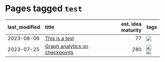 # Pages tagged `test`

|last_modified|title|est. idea maturity|tags
|:---|:---|---:|:---|
|2023-08-06|[This is a test](../entries/test_entry.md)|77|[![](https://img.shields.io/badge/tag-test-e2ec85)](../tags/test.md)|
|2023-07-25|[Graph analytics on checkpoints](../entries/Graph_analytics_on_checkpoints.md)|280|[![](https://img.shields.io/badge/tag-from_issue-1043a5)](../tags/from_issue.md) [![](https://img.shields.io/badge/tag-test-e2ec85)](../tags/test.md)|